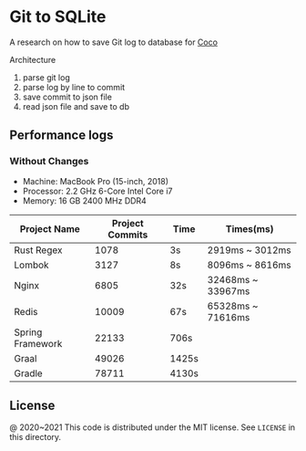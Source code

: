 # Git to SQLite

A research on how to save Git log to database for [Coco](https://github.com/inherd/coco)

Architecture

1. parse git log
2. parse log by line to commit
3. save commit to json file
4. read json file and save to db

## Performance logs

### Without Changes

- Machine: MacBook Pro (15-inch, 2018)
- Processor: 2.2 GHz 6-Core Intel Core i7
- Memory: 16 GB 2400 MHz DDR4

| Project Name     | Project Commits | Time   | Times(ms)         |
|------------------|-----------------|--------|-------------------|
| Rust Regex       | 1078            | 3s     | 2919ms ~ 3012ms   |
| Lombok           | 3127            | 8s     | 8096ms ~ 8616ms   |
| Nginx            | 6805            | 32s    | 32468ms ~ 33967ms |
| Redis            | 10009           | 67s    | 65328ms ~ 71616ms |
| Spring Framework | 22133           | 706s   |                   |
| Graal            | 49026           | 1425s  |                   |
| Gradle           | 78711           | 4130s  |                   |


License
---

@ 2020~2021 This code is distributed under the MIT license. See `LICENSE` in this directory.
